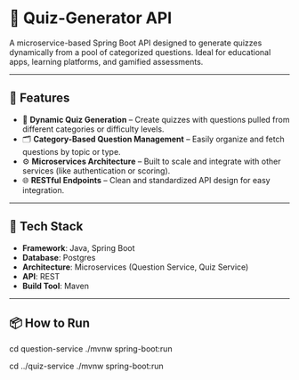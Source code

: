 # 🧠 Quiz-Generator API

A microservice-based Spring Boot API designed to generate quizzes dynamically from a pool of categorized questions. Ideal for educational apps, learning platforms, and gamified assessments.

---

## 🚀 Features

- 📝 **Dynamic Quiz Generation** – Create quizzes with questions pulled from different categories or difficulty levels.
- 🗂️ **Category-Based Question Management** – Easily organize and fetch questions by topic or type.
- ⚙️ **Microservices Architecture** – Built to scale and integrate with other services (like authentication or scoring).
- 🌐 **RESTful Endpoints** – Clean and standardized API design for easy integration.

---

## 🧰 Tech Stack

- **Framework**: Java, Spring Boot
- **Database**: Postgres
- **Architecture**: Microservices (Question Service, Quiz Service)
- **API**: REST
- **Build Tool**: Maven

---

## 📦 How to Run

cd question-service
./mvnw spring-boot:run

cd ../quiz-service
./mvnw spring-boot:run

